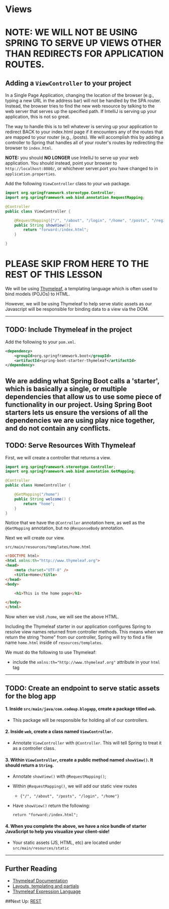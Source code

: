 # Views

# NOTE: WE WILL NOT BE USING SPRING TO SERVE UP VIEWS OTHER THAN REDIRECTS FOR APPLICATION ROUTES. 

## Adding a `ViewController` to your project

In a Single Page Application, changing the location of the browser (e.g., typing a new URL in the address bar) will not be handled by the SPA router. Instead, the browser tries to find the new web resource by talking to the web server that serves up the specified path. If IntelliJ is serving up your application, this is not so great.

The way to handle this is to tell whatever is serving up your application to redirect BACK to your index.html page if it encounters any of the routes that are mapped to your router (e.g., /posts). We will accomplish this by adding a controller to Spring that handles all of your router's routes by redirecting the browser to `index.html`. 

**NOTE:** you should **NO LONGER** use IntelliJ to serve up your web application. You should instead, point your browser to `http://localhost:8080/`, or whichever server.port you have changed to in `application.properties`.

Add the following `ViewController` class to your `web` package.

```Java
import org.springframework.stereotype.Controller;
import org.springframework.web.bind.annotation.RequestMapping;

@Controller
public class ViewController {

    @RequestMapping({"/", "/about", "/login", "/home", "/posts", "/register"})
    public String showView(){
        return "forward:/index.html";
    }

}
```

# PLEASE SKIP FROM HERE TO THE REST OF THIS LESSON

We will be using [Thymeleaf](http://www.thymeleaf.org/), a templating language which is often 
used to bind models (POJOs) to HTML. 

However, we will be using Thymeleaf to help serve static assets as our Javascript will be responsible
for binding data to a view via the DOM.

---
## TODO: Include Thymeleaf in the project

Add the following to your `pom.xml`.

```xml
<dependency>
    <groupId>org.springframework.boot</groupId>
    <artifactId>spring-boot-starter-thymeleaf</artifactId>
</dependency>
```

We are adding what Spring Boot calls a 'starter', which is basically a single,
or multiple dependencies that allow us to use some piece of functionality in our
project. Using Spring Boot starters lets us ensure the versions of all the
dependencies we are using play nice together, and do not contain any conflicts.
---
## TODO: Serve Resources With Thymeleaf

First, we will create a controller that returns a view.

```java
import org.springframework.stereotype.Controller;
import org.springframework.web.bind.annotation.GetMapping;

@Controller
public class HomeController {

    @GetMapping("/home")
    public String welcome() {
        return "home";
    }
}
```

Notice that we have the `@Controller` annotation here, as well as the
`@GetMapping` annotation, but no `@ResponseBody` annotation.

Next we will create our view.

`src/main/resources/templates/home.html`

```html
<!DOCTYPE html>
<html xmlns:th="http://www.thymeleaf.org">
<head>
    <meta charset="UTF-8" />
    <title>Home</title>
</head>
<body>

    <h1>This is the home page</h1>

</body>
</html>
```

Now when we visit `/home`, we will see the above HTML.

Including the Thymeleaf starter in our application configures Spring to resolve
view names returned from controller methods. This means when we return the
string "home" from our controller, Spring will try to find a file name
`home.html` inside of `resources/templates`.

We must do the following to use Thymeleaf:

- include the `xmlns:th="http://www.thymeleaf.org"` attribute in your `html`
  tag

---
## TODO: Create an endpoint to serve static assets for the blog app

#### 1. Inside `src/main/java/com.codeup.blogapp`, create a package titled `web`.
 - This package will be responsible for holding all of our controllers.


#### 2. Inside `web`, create a class named `ViewController`.
 - Annotate `ViewController` with `@Controller`. This will tell Spring to treat it as a controller class.


#### 3. Within `ViewController`, create a public method named `showView()`. It should return a `String`.
 - Annotate `showView()` with `@RequestMapping()`;
 - Within `@RequestMapping()`, we will add our static view routes
     - `{"/", "/about", "/posts", "/login", "/home"}`
 - Have `showView()` return the following:
 
     ```return "forward:/index.html";```

   
#### 4. When you complete the above, we have a nice bundle of starter JavaScript to help you visualize your client-side!

- Your static assets (JS, HTML, etc) are located under `src/main/resources/static`


---

## Further Reading

- [Thymeleaf Documentation](http://www.thymeleaf.org/documentation.html)
- [Layouts, templating and partials](http://www.thymeleaf.org/doc/articles/layouts.html)
- [Thymeleaf Expression Language](http://www.thymeleaf.org/doc/articles/standarddialect5minutes.html)


##Next Up: [REST](../ii-rest-and-relationships/5-rest.md)
